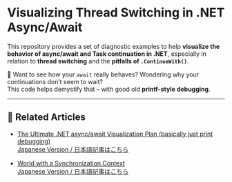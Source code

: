 ﻿# Visualizing Thread Switching in .NET Async/Await

This repository provides a set of diagnostic examples to help **visualize the behavior of async/await and Task continuation in .NET**, especially in relation to **thread switching** and the **pitfalls of `.ContinueWith()`**.

🧪 Want to see how your `await` really behaves? Wondering why your continuations don’t seem to wait?  
This code helps demystify that – with good old **printf-style debugging**.

---

## 📄 Related Articles

- [The Ultimate .NET async/await Visualization Plan (basically just print debugging)](README.Ultimate.md)  
  [Japanese Version / 日本語記事はこちら](https://qiita.com/cozyupk/items/50bfa7e5ba6d6bf5121e)

- [World with a Synchronization Context](./README.World.md)  
  [Japanese Version / 日本語記事はこちら](https://qiita.com/cozyupk/items/5774e4942158fc824034)